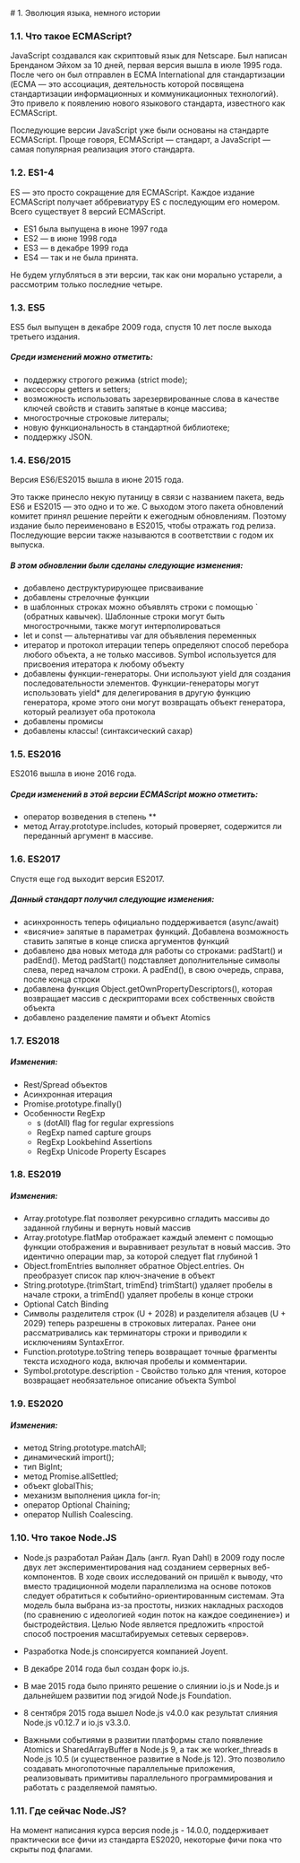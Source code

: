 # 1. Эволюция языка, немного истории

### 1.1. Что такое ECMAScript?

JavaScript создавался как скриптовый язык для Netscape.
Был написан Бренданом Эйхом за 10 дней, первая версия вышла в июле 1995 года.
После чего он был отправлен в ECMA International для стандартизации 
(ECMA — это ассоциация, деятельность которой посвящена стандартизации 
информационных и коммуникационных технологий). Это 
привело к появлению нового языкового стандарта, известного как ECMAScript.

Последующие версии JavaScript уже были основаны на стандарте ECMAScript. 
Проще говоря, ECMAScript — стандарт,
а JavaScript — самая популярная реализация этого стандарта.
 
### 1.2. ES1-4

ES — это просто сокращение для ECMAScript. Каждое издание ECMAScript получает 
аббревиатуру ES с последующим его номером. Всего существует 8 версий ECMAScript.

 - ES1 была выпущена в июне 1997 года
 - ES2 — в июне 1998 года
 - ES3 — в декабре 1999 года
 - ES4 — так и не была принята. 

Не будем углубляться в эти версии, так как они морально устарели, 
а рассмотрим только последние четыре.

### 1.3. ES5

ES5 был выпущен в декабре 2009 года, спустя 10 лет после выхода третьего издания. 

##### Среди изменений можно отметить:

- поддержку строгого режима (strict mode);
- аксессоры getters и setters;
- возможность использовать зарезервированные слова в качестве ключей свойств и ставить запятые в конце массива;
- многострочные строковые литералы;
- новую функциональность в стандартной библиотеке;
- поддержку JSON.

### 1.4. ES6/2015

Версия ES6/ES2015 вышла в июне 2015 года. 

Это также принесло некую путаницу в связи с названием пакета, 
ведь ES6 и ES2015 — это одно и то же. 
С выходом этого пакета обновлений комитет принял решение 
перейти к ежегодным обновлениям. 
Поэтому издание было переименовано в ES2015, 
чтобы отражать год релиза. 
Последующие версии также называются в соответствии с годом их выпуска.

##### В этом обновлении были сделаны следующие изменения:

- добавлено деструктурирующее присваивание
- добавлены стрелочные функции
- в шаблонных строках можно объявлять строки с помощью ` (обратных кавычек). Шаблонные строки могут быть многострочными, также могут интерполироваться
- let и const — альтернативы var для объявления переменных
- итератор и протокол итерации теперь определяют способ перебора любого объекта, а не только массивов. Symbol используется для присвоения итератора к любому объекту
- добавлены функции-генераторы. Они используют yield для создания последовательности элементов. Функции-генераторы могут использовать yield* для делегирования в другую функцию генератора, кроме этого они могут возвращать объект генератора, который реализует оба протокола
- добавлены промисы
- добавлены классы! (синтаксический сахар)

### 1.5. ES2016

ES2016 вышла в июне 2016 года.

##### Среди изменений в этой версии ECMAScript можно отметить:

- оператор возведения в степень **
- метод Array.prototype.includes, который проверяет, содержится ли переданный аргумент в массиве.

### 1.6. ES2017

Спустя еще год выходит версия ES2017.

##### Данный стандарт получил следующие изменения:

- асинхронность теперь официально поддерживается (async/await)
- «висячие» запятые в параметрах функций. Добавлена возможность ставить запятые в конце списка аргументов функций
- добавлено два новых метода для работы со строками: padStart() и padEnd(). Метод padStart() подставляет дополнительные символы слева, перед началом строки. А padEnd(), в свою очередь, справа, после конца строки
- добавлена функция Object.getOwnPropertyDescriptors(), которая возвращает массив с дескрипторами всех собственных свойств объекта
- добавлено разделение памяти и объект Atomics

### 1.7. ES2018

##### Изменения:

- Rest/Spread объектов
- Асинхронная итерация
- Promise.prototype.finally()
- Особенности RegExp
    - s (dotAll) flag for regular expressions
    - RegExp named capture groups
    - RegExp Lookbehind Assertions
    - RegExp Unicode Property Escapes
    
### 1.8. ES2019

##### Изменения:

- Array.prototype.flat позволяет рекурсивно сгладить массивы до заданной глубины и вернуть новый массив
- Array.prototype.flatMap отображает каждый элемент с помощью функции отображения и выравнивает результат в новый массив. Это идентично операции map, за которой следует flat глубиной 1
- Object.fromEntries выполняет обратное Object.entries. Он преобразует список пар ключ-значение в объект
- String.prototype.{trimStart, trimEnd} trimStart() удаляет пробелы в начале строки, а trimEnd() удаляет пробелы в конце строки
- Optional Catch Binding
- Символы разделителя строк (U + 2028) и разделителя абзацев (U + 2029) теперь разрешены в строковых литералах. Ранее они рассматривались как терминаторы строки и приводили к исключениям SyntaxError.
- Function.prototype.toString теперь возвращает точные фрагменты текста исходного кода, включая пробелы и комментарии.
- Symbol.prototype.description - Свойство только для чтения, которое возвращает необязательное описание объекта Symbol

### 1.9. ES2020

##### Изменения:

- метод String.prototype.matchAll;
- динамический import();
- тип BigInt;
- метод Promise.allSettled;
- объект globalThis;
- механизм выполнения цикла for-in;
- оператор Optional Chaining;
- оператор Nullish Coalescing.

### 1.10. Что такое Node.JS

- Node.js разработал Райан Даль (англ. Ryan Dahl) в 2009 году после двух лет экспериментирования над
  созданием серверных веб-компонентов. В ходе своих исследований он пришёл к выводу, что вместо 
  традиционной модели параллелизма на основе потоков следует обратиться к событийно-ориентированным 
  системам. Эта модель была выбрана из-за простоты, низких накладных расходов 
  (по сравнению с идеологией «один поток на каждое соединение») и быстродействия. 
  Целью Node является предложить «простой способ построения масштабируемых сетевых серверов».

- Разработка Node.js спонсируется компанией Joyent.

- В декабре 2014 года был создан форк io.js.

- В мае 2015 года было принято решение о слиянии io.js и Node.js и дальнейшем развитии под 
  эгидой Node.js Foundation.

- 8 сентября 2015 года вышел Node.js v4.0.0 как результат слияния Node.js v0.12.7 и io.js v3.3.0.

- Важными событиями в развитии платформы стало появление Atomics и SharedArrayBuffer в Node.js 9, 
  а так же worker_threads в Node.js 10.5 (и существенное развитие в Node.js 12).
  Это позволило создавать многопоточные параллельные приложения, реализовывать примитивы параллельного 
  программирования и работать с разделяемой памятью.

### 1.11. Где сейчас Node.JS?

На момент написания курса версия node.js - 14.0.0, поддерживает практически все фичи
из стандарта ES2020, некоторые фичи пока что скрыты под флагами.